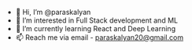 - 👋 Hi, I’m @paraskalyan
- 👀 I’m interested in Full Stack development and ML
- 🌱 I’m currently learning React and Deep Learning
- 📫 Reach me via email - paraskalyan20@gmail.com

<!---
paraskalyan/paraskalyan is a ✨ special ✨ repository because its `README.md` (this file) appears on your GitHub profile.
You can click the Preview link to take a look at your changes.
--->
